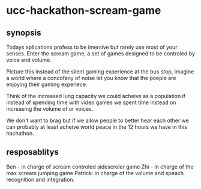 # ucc-hackathon-scream-game
## synopsis
Todays aplications profess to be imersive but rarely use most of your senses.
Enter the scream game, a set of games designed to be controled by voice and volume.

Picture this instead of the silent gaming experience at the bus stop, imagine a world where a concofany of noise let you know that the poeple are enjoying their gaming experiece.

Think of the increased lung capacity we could acheive as a population if instead of spending time with video games we spent time instead on increasing the volume of or voices. 

We don't want to brag but if we allow people to better hear each other we can probably at least acheive world peace in the 12 hours we have in this hachathon.

## resposablitys 
Ben - in charge of scream controled sidescroler game
Zhi - in charge of the max scream jumping game
Patrick: in charge of the volume and speach recognition and integration.


